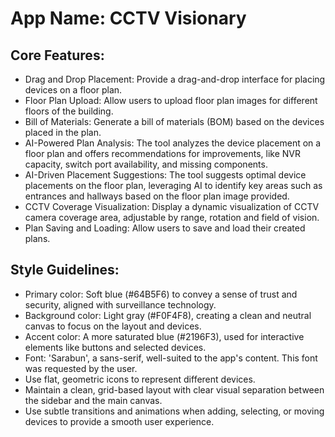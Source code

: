 # **App Name**: CCTV Visionary

## Core Features:

- Drag and Drop Placement: Provide a drag-and-drop interface for placing devices on a floor plan.
- Floor Plan Upload: Allow users to upload floor plan images for different floors of the building.
- Bill of Materials: Generate a bill of materials (BOM) based on the devices placed in the plan.
- AI-Powered Plan Analysis: The tool analyzes the device placement on a floor plan and offers recommendations for improvements, like NVR capacity, switch port availability, and missing components.
- AI-Driven Placement Suggestions: The tool suggests optimal device placements on the floor plan, leveraging AI to identify key areas such as entrances and hallways based on the floor plan image provided.
- CCTV Coverage Visualization: Display a dynamic visualization of CCTV camera coverage area, adjustable by range, rotation and field of vision.
- Plan Saving and Loading: Allow users to save and load their created plans.

## Style Guidelines:

- Primary color: Soft blue (#64B5F6) to convey a sense of trust and security, aligned with surveillance technology.
- Background color: Light gray (#F0F4F8), creating a clean and neutral canvas to focus on the layout and devices.
- Accent color: A more saturated blue (#2196F3), used for interactive elements like buttons and selected devices.
- Font: 'Sarabun', a sans-serif, well-suited to the app's content. This font was requested by the user.
- Use flat, geometric icons to represent different devices.
- Maintain a clean, grid-based layout with clear visual separation between the sidebar and the main canvas.
- Use subtle transitions and animations when adding, selecting, or moving devices to provide a smooth user experience.